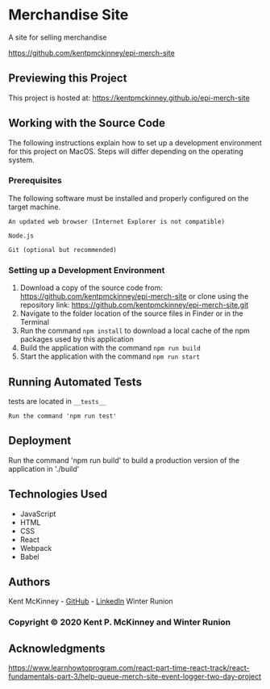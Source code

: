 <!-- Category: Epicodus;React;HTML/CSS/JS -->
# Merchandise Site

A site for selling merchandise

https://github.com/kentpmckinney/epi-merch-site

## Previewing this Project

This project is hosted at: https://kentpmckinney.github.io/epi-merch-site

## Working with the Source Code

The following instructions explain how to set up a development environment for this project on MacOS. Steps will differ depending on the operating system.

### Prerequisites

The following software must be installed and properly configured on the target machine. 

```
An updated web browser (Internet Explorer is not compatible)
```
```
Node.js
```
```
Git (optional but recommended)
```

### Setting up a Development Environment

1. Download a copy of the source code from: https://github.com/kentpmckinney/epi-merch-site
   or clone using the repository link: https://github.com/kentpmckinney/epi-merch-site.git
2. Navigate to the folder location of the source files in Finder or in the Terminal
3. Run the command `npm install` to download a local cache of the npm packages used by this application
4. Build the application with the command `npm run build`
5. Start the application with the command `npm run start`

## Running Automated Tests

tests are located in ``__tests__``

```
Run the command 'npm run test'
```

## Deployment

Run the command 'npm run build' to build a production version of the application in './build'

## Technologies Used

* JavaScript
* HTML
* CSS
* React
* Webpack
* Babel

## Authors

Kent McKinney - [GitHub](https://github.com/kentpmckinney) - [LinkedIn](https://www.linkedin.com/in/kentpmckinney/)
Winter Runion

### Copyright &copy; 2020 Kent P. McKinney and Winter Runion

## Acknowledgments

https://www.learnhowtoprogram.com/react-part-time-react-track/react-fundamentals-part-3/help-queue-merch-site-event-logger-two-day-project